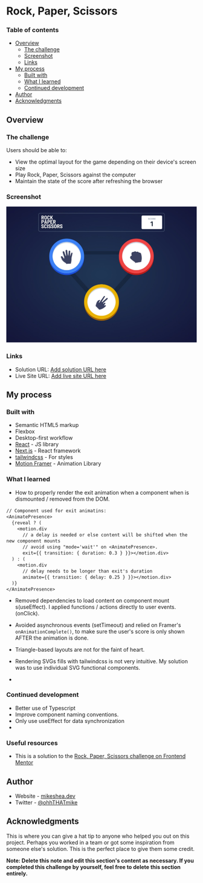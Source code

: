 # Rock, Paper, Scissors

### Table of contents

- [Overview](#overview)
  - [The challenge](#the-challenge)
  - [Screenshot](#screenshot)
  - [Links](#links)
- [My process](#my-process)
  - [Built with](#built-with)
  - [What I learned](#what-i-learned)
  - [Continued development](#continued-development)
- [Author](#author)
- [Acknowledgments](#acknowledgments)

## Overview

### The challenge

Users should be able to:

- View the optimal layout for the game depending on their device's screen size
- Play Rock, Paper, Scissors against the computer
- Maintain the state of the score after refreshing the browser

### Screenshot

![Desktop screenshot of selection](./public//ms_rps_screen1_desktop.jpg)

### Links

- Solution URL: [Add solution URL here](https://your-solution-url.com)
- Live Site URL: [Add live site URL here](https://your-live-site-url.com)

## My process

### Built with

- Semantic HTML5 markup
- Flexbox
- Desktop-first workflow
- [React](https://reactjs.org/) - JS library
- [Next.js](https://nextjs.org/) - React framework
- [tailwindcss](https://tailwindcss.com/) - For styles
- [Motion Framer](https://www.framer.com/motion/) - Animation Library

### What I learned

- How to properly render the exit animation when a component when is dismounted / removed from the DOM.

```tsx
// Component used for exit animatins:
<AnimatePresence>
  {reveal ? (
    <motion.div
      // a delay is needed or else content will be shifted when the new component mounts
      // avoid using "mode='wait'" on <AnimatePresence>.
      exit={{ transition: { duration: 0.3 } }}></motion.div>
  ) : (
    <motion.div
      // delay needs to be longer than exit's duration
      animate={{ transition: { delay: 0.25 } }}></motion.div>
  )}
</AnimatePresence>
```

- Removed dependencies to load content on component mount s(useEffect).
  I applied functions / actions directly to user events. (onClick).

- Avoided asynchronous events (setTimeout) and relied on Framer's `onAnimationComplete()`, to make sure the user's score is only shown AFTER the animation is done.

- Triangle-based layouts are not for the faint of heart.

- Rendering SVGs fills with tailwindcss is not very intuitive. My solution was to use individual SVG functional components.

-

### Continued development

- Better use of Typescript
- Improve component naming conventions.
- Only use useEffect for data synchronization
-

### Useful resources

- This is a solution to the [Rock, Paper, Scissors challenge on Frontend Mentor](https://www.frontendmentor.io/challenges/rock-paper-scissors-game-pTgwgvgH)

## Author

- Website - [mikeshea.dev](https:mikeshea.dev)
- Twitter - [@ohhTHATmike](https://www.twitter.com/ohhthatmike)

## Acknowledgments

This is where you can give a hat tip to anyone who helped you out on this project. Perhaps you worked in a team or got some inspiration from someone else's solution. This is the perfect place to give them some credit.

**Note: Delete this note and edit this section's content as necessary. If you completed this challenge by yourself, feel free to delete this section entirely.**
